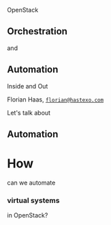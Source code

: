 OpenStack
## Orchestration
and
## Automation
Inside and Out

Florian Haas, [`florian@hastexo.com`](mailto:florian@hastexo.com)


Let's talk about
## Automation


# How
can we automate
### virtual systems
in OpenStack?
